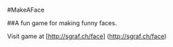 #MakeAFace

##A fun game for making funny faces.

Visit game at [http://sgraf.ch/face] (http://sgraf.ch/face)
